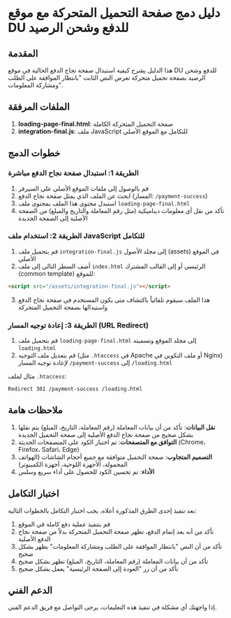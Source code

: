 # دليل دمج صفحة التحميل المتحركة مع موقع DU للدفع وشحن الرصيد

## المقدمة

هذا الدليل يشرح كيفية استبدال صفحة نجاح الدفع الحالية في موقع DU للدفع وشحن الرصيد بصفحة تحميل متحركة تعرض النص الثابت "بانتظار الموافقة على الطلب ومشاركة المعلومات".

## الملفات المرفقة

1. **loading-page-final.html**: صفحة التحميل المتحركة الكاملة
2. **integration-final.js**: ملف JavaScript للتكامل مع الموقع الأصلي

## خطوات الدمج

### الطريقة 1: استبدال صفحة نجاح الدفع مباشرة

1. قم بالوصول إلى ملفات الموقع الأصلي على السيرفر
2. ابحث عن الملف الذي يمثل صفحة نجاح الدفع (المسار: `/payment-success`)
3. استبدل محتوى هذا الملف بمحتوى ملف `loading-page-final.html`
4. تأكد من نقل أي معلومات ديناميكية (مثل رقم المعاملة والتاريخ والمبلغ) من الصفحة الأصلية إلى الصفحة الجديدة

### الطريقة 2: استخدام ملف JavaScript للتكامل

1. قم بتحميل ملف `integration-final.js` إلى مجلد الأصول (assets) في الموقع الأصلي
2. أضف السطر التالي إلى ملف `index.html` الرئيسي أو إلى القالب المشترك (common template) للموقع:

```html
<script src="/assets/integration-final.js"></script>
```

3. هذا الملف سيقوم تلقائياً باكتشاف متى يكون المستخدم في صفحة نجاح الدفع واستبدالها بصفحة التحميل المتحركة

### الطريقة 3: إعادة توجيه المسار (URL Redirect)

1. قم بتحميل ملف `loading-page-final.html` إلى مجلد الموقع وتسميته `loading.html`
2. قم بتعديل ملف التوجيه (مثل `.htaccess` في Apache أو ملف التكوين في Nginx) لإعادة توجيه المسار `/payment-success` إلى `/loading.html`

مثال لملف `.htaccess`:
```
Redirect 301 /payment-success /loading.html
```

## ملاحظات هامة

1. **نقل البيانات**: تأكد من أن بيانات المعاملة (رقم المعاملة، التاريخ، المبلغ) يتم نقلها بشكل صحيح من صفحة نجاح الدفع الأصلية إلى صفحة التحميل الجديدة
2. **التوافق مع المتصفحات**: تم اختبار الكود على المتصفحات الحديثة (Chrome، Firefox، Safari، Edge)
3. **التصميم المتجاوب**: صفحة التحميل متوافقة مع جميع أحجام الشاشات (الهواتف المحمولة، الأجهزة اللوحية، أجهزة الكمبيوتر)
4. **الأداء**: تم تحسين الكود للحصول على أداء سريع وسلس

## اختبار التكامل

بعد تنفيذ إحدى الطرق المذكورة أعلاه، يجب اختبار التكامل بالخطوات التالية:

1. قم بتنفيذ عملية دفع كاملة في الموقع
2. تأكد من أنه بعد إتمام الدفع، تظهر صفحة التحميل المتحركة بدلاً من صفحة نجاح الدفع الأصلية
3. تأكد من أن النص "بانتظار الموافقة على الطلب ومشاركة المعلومات" يظهر بشكل صحيح
4. تأكد من أن بيانات المعاملة (رقم المعاملة، التاريخ، المبلغ) تظهر بشكل صحيح
5. تأكد من أن زر "العودة إلى الصفحة الرئيسية" يعمل بشكل صحيح

## الدعم الفني

إذا واجهتك أي مشكلة في تنفيذ هذه التعليمات، يرجى التواصل مع فريق الدعم الفني.
